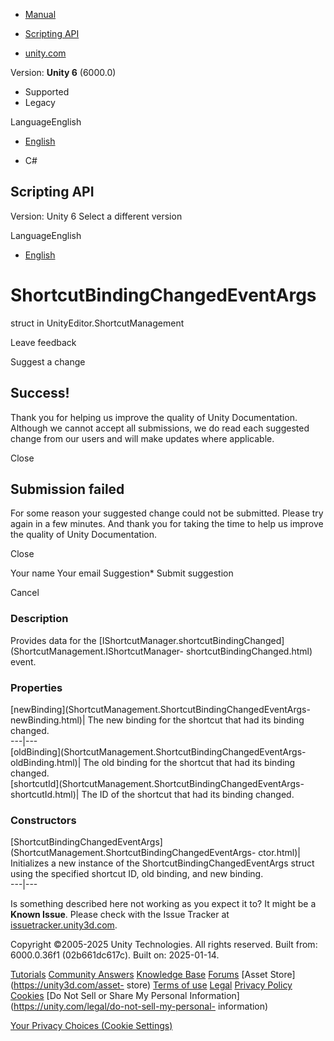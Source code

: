 [ ]()

  * [Manual](../Manual/index.html)
  * [Scripting API](../ScriptReference/index.html)

  * [unity.com](https://unity.com/)

Version: **Unity 6** (6000.0)

  * Supported
  * Legacy

LanguageEnglish

  * [English]()

  * C#

[ ](https://docs.unity3d.com)

## Scripting API

Version: Unity 6 Select a different version

LanguageEnglish

  * [English]()

# ShortcutBindingChangedEventArgs

struct in UnityEditor.ShortcutManagement

Leave feedback

Suggest a change

## Success!

Thank you for helping us improve the quality of Unity Documentation. Although
we cannot accept all submissions, we do read each suggested change from our
users and will make updates where applicable.

Close

## Submission failed

For some reason your suggested change could not be submitted. Please <a>try
again</a> in a few minutes. And thank you for taking the time to help us
improve the quality of Unity Documentation.

Close

Your name Your email Suggestion* Submit suggestion

Cancel

[ ]()

### Description

Provides data for the
[IShortcutManager.shortcutBindingChanged](ShortcutManagement.IShortcutManager-
shortcutBindingChanged.html) event.

### Properties

[newBinding](ShortcutManagement.ShortcutBindingChangedEventArgs-
newBinding.html)| The new binding for the shortcut that had its binding
changed.  
---|---  
[oldBinding](ShortcutManagement.ShortcutBindingChangedEventArgs-
oldBinding.html)| The old binding for the shortcut that had its binding
changed.  
[shortcutId](ShortcutManagement.ShortcutBindingChangedEventArgs-
shortcutId.html)| The ID of the shortcut that had its binding changed.  
  
### Constructors

[ShortcutBindingChangedEventArgs](ShortcutManagement.ShortcutBindingChangedEventArgs-
ctor.html)| Initializes a new instance of the ShortcutBindingChangedEventArgs
struct using the specified shortcut ID, old binding, and new binding.  
---|---  
  
Is something described here not working as you expect it to? It might be a
**Known Issue**. Please check with the Issue Tracker at
[issuetracker.unity3d.com](https://issuetracker.unity3d.com).

Copyright ©2005-2025 Unity Technologies. All rights reserved. Built from:
6000.0.36f1 (02b661dc617c). Built on: 2025-01-14.

[Tutorials](https://unity3d.com/learn) [Community
Answers](https://answers.unity3d.com) [Knowledge
Base](https://support.unity3d.com/hc/en-us)
[Forums](https://forum.unity3d.com) [Asset Store](https://unity3d.com/asset-
store) [Terms of use](https://docs.unity3d.com/Manual/TermsOfUse.html)
[Legal](https://unity.com/legal) [Privacy
Policy](https://unity.com/legal/privacy-policy)
[Cookies](https://unity.com/legal/cookie-policy) [Do Not Sell or Share My
Personal Information](https://unity.com/legal/do-not-sell-my-personal-
information)

[Your Privacy Choices (Cookie Settings)](javascript:void\(0\);)

